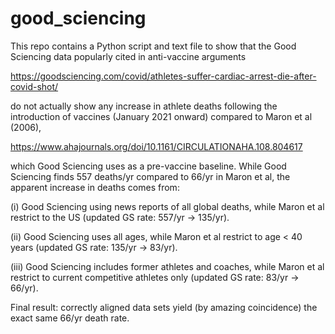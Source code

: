 # good_sciencing

This repo contains a Python script and text file to show that the Good Sciencing data popularly cited in anti-vaccine arguments 

https://goodsciencing.com/covid/athletes-suffer-cardiac-arrest-die-after-covid-shot/

do not actually show any increase in athlete deaths following the introduction of vaccines (January 2021 onward) compared to Maron et al (2006),

https://www.ahajournals.org/doi/10.1161/CIRCULATIONAHA.108.804617

which Good Sciencing uses as a pre-vaccine baseline. While Good Sciencing finds 557 deaths/yr compared to 66/yr in Maron et al, the apparent increase in deaths comes from:

(i) Good Sciencing using news reports of all global deaths, while Maron et al restrict to the US (updated GS rate: 557/yr -> 135/yr).

(ii) Good Sciencing uses all ages, while Maron et al restrict to age < 40 years (updated GS rate: 135/yr -> 83/yr).

(iii) Good Sciencing includes former athletes and coaches, while Maron et al restrict to current competitive athletes only (updated GS rate: 83/yr -> 66/yr).

Final result: correctly aligned data sets yield (by amazing coincidence) the exact same 66/yr death rate.
